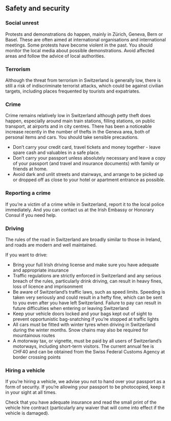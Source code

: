 ## Safety and security

### **Social unrest**

Protests and demonstrations do happen, mainly in Zürich, Geneva, Bern or Basel. These are often aimed at international organisations and international meetings. Some protests have become violent in the past. You should monitor the local media about possible demonstrations. Avoid affected areas and follow the advice of local authorities.

### **Terrorism**

Although the threat from terrorism in Switzerland is generally low, there is still a risk of indiscriminate terrorist attacks, which could be against civilian targets, including places frequented by tourists and expatriates.

### **Crime**

Crime remains relatively low in Switzerland although petty theft does happen, especially around main train stations, filling stations, on public transport, at airports and in city centres. There has been a noticeable increase recently in the number of thefts in the Geneva area, both of personal items and cars. You should take sensible precautions.

* Don’t carry your credit card, travel tickets and money together - leave spare cash and valuables in a safe place.
* Don’t carry your passport unless absolutely necessary and leave a copy of your passport (and travel and insurance documents) with family or friends at home.
* Avoid dark and unlit streets and stairways, and arrange to be picked up or dropped off as close to your hotel or apartment entrance as possible.

### **Reporting a crime**

If you’re a victim of a crime while in Switzerland, report it to the local police immediately. And you can contact us at the Irish Embassy or Honorary Consul if you need help.

### **Driving**

The rules of the road in Switzerland are broadly similar to those in Ireland, and roads are modern and well maintained.

If you want to drive:

* Bring your full Irish driving license and make sure you have adequate and appropriate insurance
* Traffic regulations are strictly enforced in Switzerland and any serious breach of the rules, particularly drink driving, can result in heavy fines, loss of licence and imprisonment
* Be aware of Switzerland’s traffic laws, such as speed limits. Speeding is taken very seriously and could result in a hefty fine, which can be sent to you even after you have left Switzerland. Failure to pay can result in future difficulties when entering or leaving Switzerland
* Keep your vehicle doors locked and your bags kept out of sight to prevent opportunistic bag-snatching if you’re stopped at traffic lights
* All cars must be fitted with winter tyres when driving in Switzerland during the winter months. Snow chains may also be required for mountainous routes
* A motorway tax, or vignette, must be paid by all users of Switzerland’s motorways, including short-term visitors. The current annual fee is CHF40 and can be obtained from the Swiss Federal Customs Agency at border crossing points

### **Hiring a vehicle**

If you’re hiring a vehicle, we advise you not to hand over your passport as a form of security. If you’re allowing your passport to be photocopied, keep it in your sight at all times.

Check that you have adequate insurance and read the small print of the vehicle hire contract (particularly any waiver that will come into effect if the vehicle is damaged).
